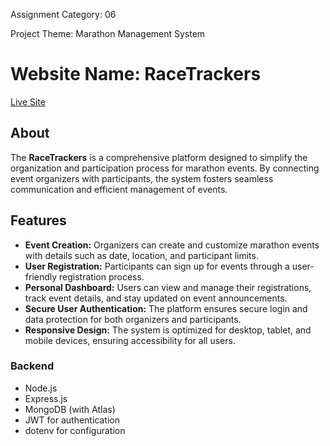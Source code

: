 Assignment Category: 06

Project Theme: Marathon Management System

# Website Name: RaceTrackers

[Live Site](https://marathonproject-2a4f2.web.app/)

## About
The **RaceTrackers** is a comprehensive platform designed to simplify the organization and participation process for marathon events. By connecting event organizers with participants, the system fosters seamless communication and efficient management of events.

## Features

- **Event Creation:** Organizers can create and customize marathon events with details such as date, location, and participant limits.
- **User Registration:** Participants can sign up for events through a user-friendly registration process.
- **Personal Dashboard:** Users can view and manage their registrations, track event details, and stay updated on event announcements.
- **Secure User Authentication:** The platform ensures secure login and data protection for both organizers and participants.
- **Responsive Design:** The system is optimized for desktop, tablet, and mobile devices, ensuring accessibility for all users.

### Backend
- Node.js
- Express.js
- MongoDB (with Atlas)
- JWT for authentication
- dotenv for configuration